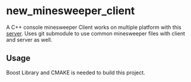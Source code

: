 # new_minesweeper_client

A C++ console minesweeper Client works on multiple platform with this [server](https://github.com/yjs990427/new_minesweeper_server). 
Uses git submodule to use common minesweeper files with client and server as well.

## Usage 

Boost Library and CMAKE is needed to build this project.
